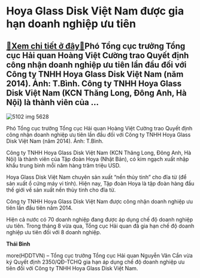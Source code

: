 Hoya Glass Disk Việt Nam được gia hạn doanh nghiệp ưu tiên
==========================================================

[:gift:Xem chi tiết ở đây:gift:](https://hddtvn.com/hoya-glass-disk-viet-nam-duoc-gia-han-doanh-nghiep-uu-tien/)Phó Tổng cục trưởng Tổng cục Hải quan Hoàng Việt Cường trao Quyết định công nhận doanh nghiệp ưu tiên lần đầu đối với Công ty TNHH Hoya Glass Disk Việt Nam (năm 2014). Ảnh: T.Bình. Công ty TNHH Hoya Glass Disk Việt Nam (KCN Thăng Long, Đông Anh, Hà Nội) là thành viên của …
---------------------------------------------------------------------------------------------------------------------------------------------------------------------------------------------------------------------------------------------------------------------------------





![5102 img 5628](https://hddtvn.com/wp-content/uploads/2021/01/5102_IMG_5628.jpg "undefined")


Phó Tổng cục trưởng Tổng cục Hải quan Hoàng Việt Cường trao Quyết định công nhận doanh nghiệp ưu tiên lần đầu đối với Công ty TNHH Hoya Glass Disk Việt Nam (năm 2014). Ảnh: T.Bình.



Công ty TNHH Hoya Glass Disk Việt Nam (KCN Thăng Long, Đông Anh, Hà Nội) là thành viên của Tập đoàn Hoya (Nhật Bản), có kim ngạch xuất nhập khẩu trung bình mỗi năm hàng trăm triệu USD.


Hoya Glass Disk Việt Nam chuyên sản xuất “nền thủy tinh” cho đĩa từ (để sản xuất ổ cứng máy vi tính). Hiện nay, Tập đoàn Hoya là tập đoàn hàng đầu thế giới về sản xuất nền thủy tinh cho đĩa từ.


Công ty TNHH Hoya Glass Disk Việt Nam được công nhận doanh nghiệp ưu tiên lần đầu tiên năm 2014.


Hiện cả nước có 70 doanh nghiệp đang được áp dụng chế độ doanh nghiệp ưu tiên. Trong tháng 8 vừa qua, Tổng cục Hải quan đã gia hạn chế độ doanh nghiệp ưu tiên đối với 8 doanh nghiệp.




**Thái Bình**



more(HDDTVN) – Tổng cục trưởng Tổng cục Hải quan Nguyễn Văn Cẩn vừa ký Quyết định 2350/QĐ-TCHQ gia hạn áp dụng chế độ doanh nghiệp ưu tiên đối với Công ty TNHH Hoya Glass Disk Việt Nam.

